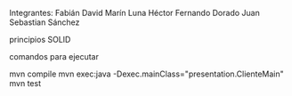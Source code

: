 Integrantes: Fabián David Marín Luna 
             Héctor Fernando Dorado
             Juan Sebastian Sánchez

principios SOLID


comandos para ejecutar


mvn compile
mvn exec:java -Dexec.mainClass="presentation.ClienteMain"
mvn test